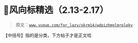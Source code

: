 # 🍔风向标精选（2.13-2.17）

> 原文：[`www.yuque.com/for_lazy/xkrm14/wdpizhmglmrpleky`](https://www.yuque.com/for_lazy/xkrm14/wdpizhmglmrpleky)

【中括号】指的是分类，下方帖子才是正文哈











